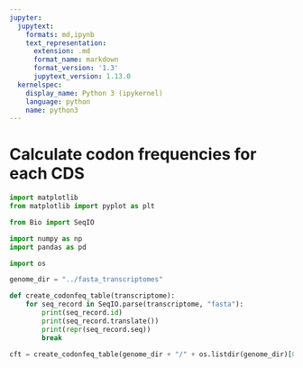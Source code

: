 ```yaml
---
jupyter:
  jupytext:
    formats: md,ipynb
    text_representation:
      extension: .md
      format_name: markdown
      format_version: '1.3'
      jupytext_version: 1.13.0
  kernelspec:
    display_name: Python 3 (ipykernel)
    language: python
    name: python3
---
```


# Calculate codon frequencies for each CDS

```python
import matplotlib
from matplotlib import pyplot as plt

from Bio import SeqIO

import numpy as np
import pandas as pd

import os
```

```python
genome_dir = "../fasta_transcriptomes"
```

```python
def create_codonfeq_table(transcriptome):
    for seq_record in SeqIO.parse(transcriptome, "fasta"):
        print(seq_record.id)
        print(seq_record.translate())
        print(repr(seq_record.seq))
        break

cft = create_codonfeq_table(genome_dir + "/" + os.listdir(genome_dir)[0])
```

```python

```

```python

```
